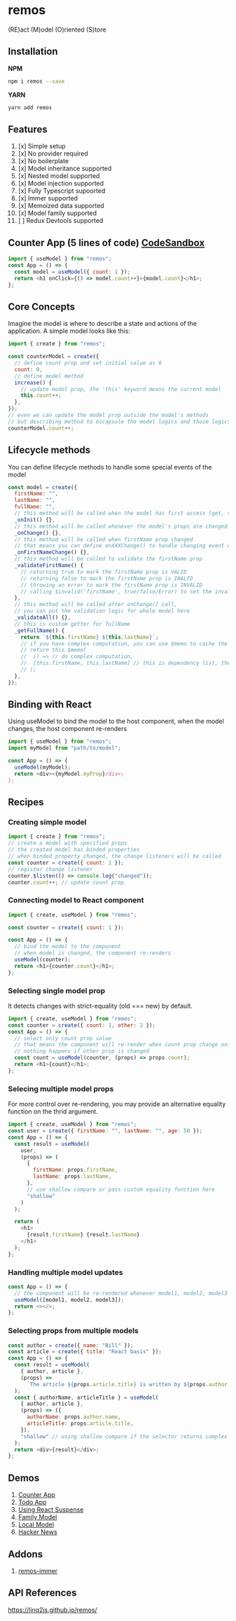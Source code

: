 # remos

(RE)act (M)odel (O)riented (S)tore

## Installation

**NPM**

```bash
npm i remos --save
```

**YARN**

```bash
yarn add remos
```

## Features

1. [x] Simple setup
2. [x] No provider required
3. [x] No boilerplate
4. [x] Model inheritance supported
5. [x] Nested model supported
6. [x] Model injection supported
7. [x] Fully Typescript supoorted
8. [x] Immer supported
9. [x] Memoized data supported
10. [x] Model family supported
11. [ ] Redux Devtools supported

## Counter App (5 lines of code) [CodeSandbox](https://codesandbox.io/s/solitary-cherry-5th8g7)

```js
import { useModel } from "remos";
const App = () => {
  const model = useModel({ count: 1 });
  return <h1 onClick={() => model.count++}>{model.count}</h1>;
};
```

## Core Concepts

Imagine the model is where to describe a state and actions of the application. A simple model looks like this:

```js
import { create } from "remos";

const counterModel = create({
  // define count prop and set initial value as 0
  count: 0,
  // define model method
  increase() {
    // update model prop, the 'this' keyword means the current model
    this.count++;
  },
});
// even we can update the model prop outside the model's methods
// but describing method to escapsule the model logics and those logics can re-use easily
counterModel.count++;
```

## Lifecycle methods

You can define lifecycle methods to handle some special events of the model

```js
const model = create({
  firstName: "",
  lastName: "",
  fullName: "",
  // this method will be called when the model has first access (get, set, listen)
  _onInit() {},
  // this method will be called whenever the model's props are changed
  _onChange() {},
  // this method will be called when firstName prop changed
  // that means you can define onXXXChange() to handle changing event of other props
  _onFirstNameChange() {},
  // this method will be called to validate the firstName prop
  _validateFirstName() {
    // returning true to mark the firstName prop is VALID
    // returning false to mark the firstName prop is INALID
    // throwing an error to mark the firstName prop is INVALID
    // calling $invalid('firstName', true/false/Error) to set the invalid status of the firstName prop
  },
  // this method will be called after onChange() call,
  // you can put the validation logic for whole model here
  _validateAll() {},
  // this is custom getter for fullName
  _getFullName() {
    return `${this.firstName} ${this.lastName}`;
    // if you have complex computation, you can use $memo to cache the result
    // return this.$memo(
    //  () => // do complex computation,
    //  [this.firstName, this.lastName] // this is dependency list, the memo does re-evaluation when the dep values are changed only
    // );
  },
});
```

## Binding with React

Using useModel to bind the model to the host component, when the model changes, the host component re-renders

```js
import { useModel } from "remos";
import myModel from "path/to/model";

const App = () => {
  useModel(myModel);
  return <div><{myModel.myProp}/div>;
};
```

## Recipes

### Creating simple model

```js
import { create } from "remos";
// create a model with specified props
// the created model has binded properties
// when binded property changed, the change listeners will be called
const counter = create({ count: 1 });
// register change listener
counter.$listen(() => console.log("changed"));
counter.count++; // update count prop
```

### Connecting model to React component

```js
import { create, useModel } from "remos";

const counter = create({ count: 1 });

const App = () => {
  // bind the model to the component
  // when model is changed, the component re-renders
  useModel(counter);
  return <h1>{counter.count}</h1>;
};
```

### Selecting single model prop

It detects changes with strict-equality (old === new) by default.

```js
import { create, useModel } from "remos";
const counter = create({ count: 1, other: 2 });
const App = () => {
  // select only count prop value
  // that means the component will re-render when count prop change only
  // nothing happens if other prop is changed
  const count = useModel(counter, (props) => props.count);
  return <h1>{count}</h1>;
};
```

### Selecing multiple model props

For more control over re-rendering, you may provide an alternative equality function on the thrid argument.

```js
import { create, useModel } from "remos";
const user = create({ firstName: "", lastName: "", age: 50 });
const App = () => {
  const result = useModel(
    user,
    (props) => (
      {
        firstName: props.firstName,
        lastName: props.lastName,
      },
      // use shallow compare or pass custom equality function here
      "shallow"
    )
  );

  return (
    <h1>
      {result.firstName} {result.lastName}
    </h1>
  );
};
```

### Handling multiple model updates

```js
const App = () => {
  // the component will be re-rendered whenever model1, model2, model3 are updated
  useModel([model1, model2, model3]);
  return <></>;
};
```

### Selecting props from multiple models

```js
const author = create({ name: "Bill" });
const article = create({ title: "React basis" });
const App = () => {
  const result = useModel(
    { author, article },
    (props) =>
      `The article ${props.article.title} is written by ${props.author.name}`
  );
  const { authorName, articleTitle } = useModel(
    { author, article },
    (props) => ({
      authorName: props.author.name,
      articleTitle: props.article.title,
    }),
    "shallow" // using shallow compare if the selector returns complex object
  );
  return <div>{result}</div>;
};
```

## Demos

1. [Counter App](https://codesandbox.io/s/solitary-cherry-5th8g7)
2. [Todo App](https://codesandbox.io/s/remos-todo-qlqmne)
3. [Using React Suspense](https://codesandbox.io/s/remos-suspense-nxj8cc)
4. [Family Model](https://codesandbox.io/s/remos-family-b0yfnu)
5. [Local Model](https://codesandbox.io/s/local-model-fnso1b)
6. [Hacker News](https://codesandbox.io/s/remos-hacker-news-3m6t29)

## Addons

1. [remos-immer](https://www.npmjs.com/package/remos-immer)

## API References

https://linq2js.github.io/remos/
